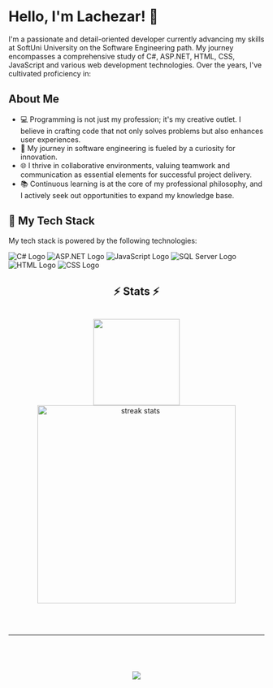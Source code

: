 # Hello, I'm Lachezar! 👋

I'm a passionate and detail-oriented developer currently advancing my skills at SoftUni University on the Software Engineering path. My journey encompasses a comprehensive study of C#, ASP.NET, HTML, CSS, JavaScript and various web development technologies. Over the years, I've cultivated proficiency in:

## About Me

- 💻 Programming is not just my profession; it's my creative outlet. I believe in crafting code that not only solves problems but also enhances user experiences.
- 🚀 My journey in software engineering is fueled by a curiosity for innovation.
- 🌐 I thrive in collaborative environments, valuing teamwork and communication as essential elements for successful project delivery.
- 📚 Continuous learning is at the core of my professional philosophy, and I actively seek out opportunities to expand my knowledge base.

## 🔧 My Tech Stack

My tech stack is powered by the following technologies:

![C# Logo](https://img.shields.io/badge/C%23-239120?style=for-the-badge&logo=c-sharp&logoColor=white) ![ASP.NET Logo](https://img.shields.io/badge/ASP.NET-5C2D91?style=for-the-badge&logo=.net&logoColor=white) ![JavaScript Logo](https://img.shields.io/badge/JavaScript-F7DF1E?style=for-the-badge&logo=javascript&logoColor=black) ![SQL Server Logo](https://img.shields.io/badge/SQL%20Server-CC2927?style=for-the-badge&logo=microsoft-sql-server&logoColor=white) ![HTML Logo](https://img.shields.io/badge/HTML-%23EBE7E6?style=for-the-badge&logo=HTML5&logoColor=%23E34F26
) ![CSS Logo](https://img.shields.io/badge/CSS-%23EBE7E6?style=for-the-badge&logo=css3&logoColor=%231572B6)

<h2 align="center">⚡ Stats ⚡</h2>
<br>
<div align="center">
  <a href="https://github.com/glachezar">
    <img align="center" height="170" src="https://github-readme-stats.vercel.app/api/top-langs/?username=glachezar&layout=compact&langs_count=16&theme=one_dark_pro"/>
    <img align="center" width=390 src="https://streak-stats.demolab.com/?user=glachezar&count_private=true&theme=react&border_radius=10" alt="streak stats"/>
</div>
  
  <br/><br/>
</div>
<hr/>

<br/><br/>

<h3 align="center">
    <img src="https://readme-typing-svg.herokuapp.com/?font=Righteous&size=25&center=true&vCenter=true&width=500&height=70&duration=4000&lines=Thanks+for+visiting!+✌️;+Shoot+me+a+message+on+Linkedin!;I'm+always+down+to+collab+:)">
</h3>

<br/>
<div>
   <!-- ![Snake animation](https://github.com/glachezar/glachezar/blob/output/github-contribution-grid-snake.svg)
</div>
<!--
**glachezar/glachezar** is a ✨ _special_ ✨ repository because its `README.md` (this file) appears on your GitHub profile.

Here are some ideas to get you started:

- 🔭 I’m currently working on ...
- 🌱 I’m currently learning ...
- 👯 I’m looking to collaborate on ...
- 🤔 I’m looking for help with ...
- 💬 Ask me about ...
- 📫 How to reach me: ...
- 😄 Pronouns: ...
- ⚡ Fun fact: ...
-->
